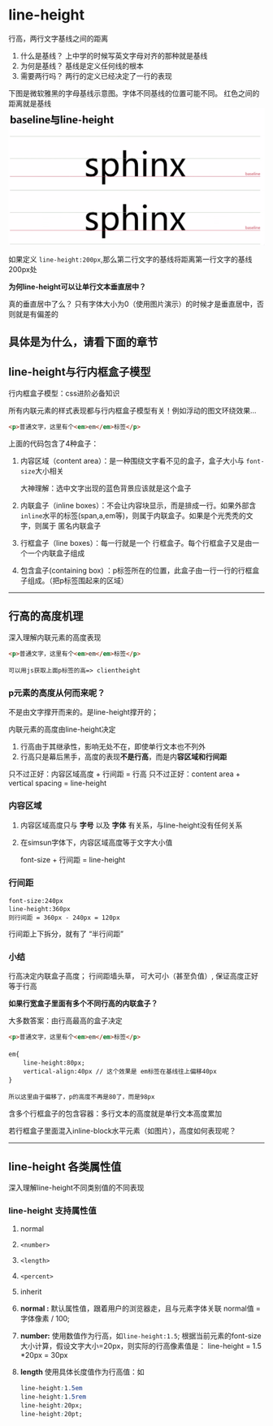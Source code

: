 # line-height

行高，两行文字基线之间的距离

1. 什么是基线？ 上中学的时候写英文字母对齐的那种就是基线
2. 为何是基线？ 基线是定义任何线的根本
3. 需要两行吗？ 两行的定义已经决定了一行的表现

下图是微软雅黑的字母基线示意图。字体不同基线的位置可能不同。
红色之间的距离就是基线
![](/assets/image/htmlcss/line_height/baseline与line-height.png)

如果定义 `line-height:200px`,那么第二行文字的基线将距离第一行文字的基线200px处

**为何line-height可以让单行文本垂直居中？**

真的垂直居中了么？
只有字体大小为0（使用图片演示）的时候才是垂直居中，否则就是有偏差的

具体是为什么，请看下面的章节
----------------

## line-height与行内框盒子模型

行内框盒子模型：css进阶必备知识

所有内联元素的样式表现都与行内框盒子模型有关！例如浮动的图文环绕效果...

```html
<p>普通文字，这里有个<em>em</em>标签</p>
```
上面的代码包含了4种盒子：

1. 内容区域（content area）：是一种围绕文字看不见的盒子，盒子大小与 `font-size`大小相关

    大神理解：选中文字出现的蓝色背景应该就是这个盒子
2. 内联盒子（inline boxes）：不会让内容块显示，而是排成一行。如果外部含`inline`水平的标签(span,a,em等)，则属于内联盒子。如果是个光秃秃的文字，则属于 匿名内联盒子

3. 行框盒子（line boxes）：每一行就是一个 行框盒子。每个行框盒子又是由一个一个内联盒子组成

4. 包含盒子(containing box) ：p标签所在的位置，此盒子由一行一行的行框盒子组成。（把p标签围起来的区域）


----

## 行高的高度机理

深入理解内联元素的高度表现
```html
<p>普通文字，这里有个<em>em</em>标签</p>

可以用js获取上面p标签的高=> clientheight
```
### p元素的高度从何而来呢？
不是由文字撑开而来的。是line-height撑开的；

内联元素的高度由line-height决定

1. 行高由于其继承性，影响无处不在，即使单行文本也不列外
2. 行高只是幕后黑手，高度的表现**不是行高**，而是内**容区域和行间距**

只不过正好：内容区域高度 + 行间距 = 行高
只不过正好：content area + vertical spacing = line-height

### 内容区域

1. 内容区域高度只与 **字号** 以及 **字体** 有关系，与line-height没有任何关系
2. 在simsun字体下，内容区域高度等于文字大小值

    font-size + 行间距 = line-height

### 行间距
```csss
font-size:240px
line-height:360px
则行间距 = 360px - 240px = 120px
```

行间距上下拆分，就有了 “半行间距”


### 小结
行高决定内联盒子高度；
行间距墙头草，
可大可小（甚至负值）,
保证高度正好等于行高

**如果行宽盒子里面有多个不同行高的内联盒子？**

大多数答案：由行高最高的盒子决定
```html
<p>普通文字，这里有个<em>em</em>标签</p>

em{
    line-height:80px;
    vertical-align:40px // 这个效果是 em标签在基线往上偏移40px
}

所以这里由于偏移了，p的高度不再是80了，而是98px
```

含多个行框盒子的包含容器：多行文本的高度就是单行文本高度累加


若行框盒子里面混入inline-block水平元素（如图片），高度如何表现呢？

------


## line-height 各类属性值
深入理解line-height不同类别值的不同表现

### line-height 支持属性值

1. normal
2. `<number>`
3. `<length>`
4. `<percent>`
5. inherit


1. **normal :**
    默认属性值，跟着用户的浏览器走，且与元素字体关联
    normal值 = 字体像素 / 100;

2. **number:**
    使用数值作为行高，如`line-height:1.5`;
    根据当前元素的font-size大小计算，假设文字大小=20px，则实际的行高像素值是：
    line-height = 1.5 *20px = 30px

3. **length**
    使用具体长度值作为行高值：如
    ```css
    line-height:1.5em
    line-height:1.5rem
    line-height:20px;
    line-height:20pt;
    
    ```
